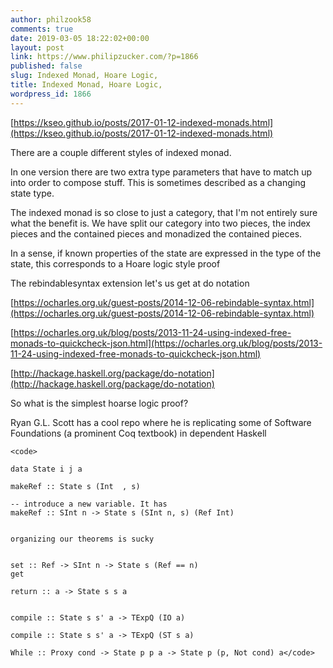 ```yaml
---
author: philzook58
comments: true
date: 2019-03-05 18:22:02+00:00
layout: post
link: https://www.philipzucker.com/?p=1866
published: false
slug: Indexed Monad, Hoare Logic,
title: Indexed Monad, Hoare Logic,
wordpress_id: 1866
---
```





[https://kseo.github.io/posts/2017-01-12-indexed-monads.html](https://kseo.github.io/posts/2017-01-12-indexed-monads.html)







There are a couple different styles of indexed monad. 







In one version there are two extra type parameters that have to match up into order to compose stuff. This is sometimes described as a changing state type.







The indexed monad is so close to just a category, that I'm not entirely sure what the benefit is. We have split our category into two pieces, the index pieces and the contained pieces and monadized the contained pieces.







In a sense, if known properties of the state are expressed in the type of the state, this corresponds to a Hoare logic style proof







The rebindablesyntax extension let's us get at do notation







[https://ocharles.org.uk/guest-posts/2014-12-06-rebindable-syntax.html](https://ocharles.org.uk/guest-posts/2014-12-06-rebindable-syntax.html)







[https://ocharles.org.uk/blog/posts/2013-11-24-using-indexed-free-monads-to-quickcheck-json.html](https://ocharles.org.uk/blog/posts/2013-11-24-using-indexed-free-monads-to-quickcheck-json.html)







[http://hackage.haskell.org/package/do-notation](http://hackage.haskell.org/package/do-notation)







So what is the simplest hoarse logic proof?







Ryan G.L. Scott has a cool repo where he is replicating some of Software Foundations (a prominent Coq textbook) in dependent Haskell












    
    <code>
    
    data State i j a
    
    makeRef :: State s (Int  , s)  
    
    -- introduce a new variable. It has 
    makeRef :: SInt n -> State s (SInt n, s) (Ref Int)
    
    
    organizing our theorems is sucky
    
    
    set :: Ref -> SInt n -> State s (Ref == n)
    get
    
    return :: a -> State s s a
    
    
    compile :: State s s' a -> TExpQ (IO a)
    
    compile :: State s s' a -> TExpQ (ST s a)
    
    While :: Proxy cond -> State p p a -> State p (p, Not cond) a</code>










